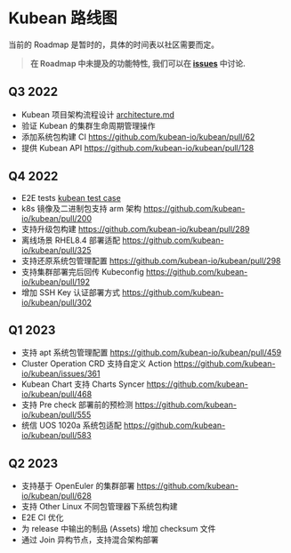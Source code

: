 # Kubean 路线图

当前的 Roadmap 是暂时的，具体的时间表以社区需要而定。

> **在 Roadmap 中未提及的功能特性, 我们可以在 [issues](https://github.com/kubean-io/kubean/issues) 中讨论.**

## Q3 2022
* Kubean 项目架构流程设计 [architecture.md](https://github.com/kubean-io/kubean/blob/main/docs/en/architecture.md)
* 验证 Kubean 的集群生命周期管理操作
* 添加系统包构建 CI https://github.com/kubean-io/kubean/pull/62
* 提供 Kubean API https://github.com/kubean-io/kubean/pull/128


## Q4 2022
* E2E tests [kubean test case](https://github.com/kubean-io/kubean/blob/main/docs/test/kubean_testcase.md)
* k8s 镜像及二进制包支持 arm 架构 https://github.com/kubean-io/kubean/pull/200
* 支持升级包构建 https://github.com/kubean-io/kubean/pull/289
* 离线场景 RHEL8.4 部署适配 https://github.com/kubean-io/kubean/pull/325
* 支持还原系统包管理配置 https://github.com/kubean-io/kubean/pull/298
* 支持集群部署完后回传 Kubeconfig https://github.com/kubean-io/kubean/pull/192
* 增加 SSH Key 认证部署方式 https://github.com/kubean-io/kubean/pull/302


## Q1 2023
* 支持 apt 系统包管理配置 https://github.com/kubean-io/kubean/pull/459
* Cluster Operation CRD 支持自定义 Action https://github.com/kubean-io/kubean/issues/361
* Kubean Chart 支持 Charts Syncer https://github.com/kubean-io/kubean/pull/468
* 支持 Pre check 部署前的预检测 https://github.com/kubean-io/kubean/pull/555
* 统信 UOS 1020a 系统包适配 https://github.com/kubean-io/kubean/pull/583


## Q2 2023
* 支持基于 OpenEuler 的集群部署 https://github.com/kubean-io/kubean/pull/628
* 支持 Other Linux 不同包管理器下系统包构建
* E2E CI 优化
* 为 release 中输出的制品 (Assets) 增加 checksum 文件
* 通过 Join 异构节点，支持混合架构部署
